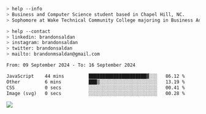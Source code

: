 ````bash
> help --info
> Business and Computer Science student based in Chapel Hill, NC.
> Sophomore at Wake Technical Community College majoring in Business Administration.
````

````bash
> help --contact
> linkedin: brandonsaldan
> instagram: brandonsaldan
> twitter: brandonsaldan
> mailto: brandonmsaldan@gmail.com
````

<!--START_SECTION:waka-->

```txt
From: 09 September 2024 - To: 16 September 2024

JavaScript    44 mins         █████████████████████▓░░░   86.12 %
Other         6 mins          ███▒░░░░░░░░░░░░░░░░░░░░░   13.19 %
CSS           0 secs          ░░░░░░░░░░░░░░░░░░░░░░░░░   00.41 %
Image (svg)   0 secs          ░░░░░░░░░░░░░░░░░░░░░░░░░   00.28 %
```

<!--END_SECTION:waka-->

![](https://komarev.com/ghpvc/?username=brandonsaldan&color=6A8AFF)
